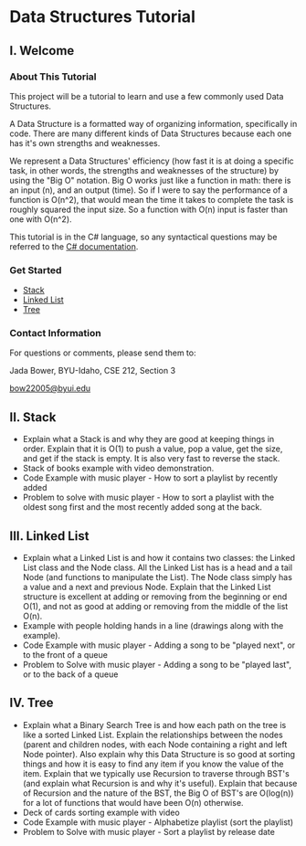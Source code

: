 # Data Structures Tutorial
## I. Welcome
### About This Tutorial
This project will be a tutorial to learn and use a few commonly used Data Structures. 

A Data Structure is a formatted way of organizing information, specifically in code. There are many different kinds of Data Structures because each one has it's own strengths and weaknesses. 

We represent a Data Structures' efficiency (how fast it is at doing a specific task, in other words, the strengths and weaknesses of the structure) by using the "Big O" notation. Big O works just like a function in math: there is an input (n), and an output (time). So if I were to say the performance of a function is O(n^2), that would mean the time it takes to complete the task is roughly squared the input size. So a function with O(n) input is faster than one with O(n^2). 

This tutorial is in the C# language, so any syntactical questions may be referred to the [C# documentation](https://learn.microsoft.com/en-us/dotnet/csharp/).
### Get Started
* [Stack](1-stack.md)
* [Linked List](2-linkedList.md)
* [Tree](3-tree.md)
### Contact Information
For questions or comments, please send them to:

Jada Bower, BYU-Idaho, CSE 212, Section 3

[bow22005@byui.edu](mailto:bow22005@byui.edu?)
## II. Stack
* Explain what a Stack is and why they are good at keeping things in order. Explain that it is O(1) to push a value, pop a value, get the size, and get if the stack is empty. It is also very fast to reverse the stack.
* Stack of books example with video demonstration.
* Code Example with music player - How to sort a playlist by recently added
* Problem to solve with music player - How to sort a playlist with the oldest song first and the most recently added song at the back.
## III. Linked List
* Explain what a Linked List is and how it contains two classes: the Linked List class and the Node class. All the Linked List has is a head and a tail Node (and functions to manipulate the List). The Node class simply has a value and a next and previous Node. Explain that the Linked List structure is excellent at adding or removing from the beginning or end O(1), and not as good at adding or removing from the middle of the list O(n).
* Example with people holding hands in a line (drawings along with the example).
* Code Example with music player - Adding a song to be "played next", or to the front of a queue
* Problem to Solve with music player - Adding a song to be "played last", or to the back of a queue
## IV. Tree
* Explain what a Binary Search Tree is and how each path on the tree is like a sorted Linked List. Explain the relationships between the nodes (parent and children nodes, with each Node containing a right and left Node pointer). Also explain why this Data Structure is so good at sorting things and how it is easy to find any item if you know the value of the item. Explain that we typically use Recursion to traverse through BST's (and explain what Recursion is and why it's useful). Explain that because of Recursion and the nature of the BST, the Big O of BST's are O(log(n)) for a lot of functions that would have been O(n) otherwise.
* Deck of cards sorting example with video
* Code Example with music player - Alphabetize playlist (sort the playlist)
* Problem to Solve with music player - Sort a playlist by release date